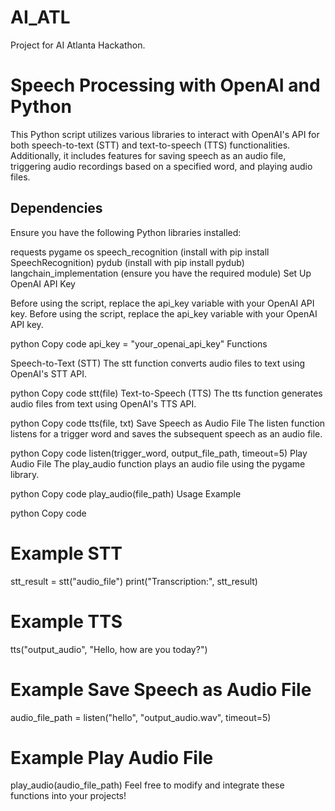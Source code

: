 # AI_ATL
Project for AI Atlanta Hackathon.
# Speech Processing with OpenAI and Python

This Python script utilizes various libraries to interact with OpenAI's API for both speech-to-text (STT) and text-to-speech (TTS) functionalities. Additionally, it includes features for saving speech as an audio file, triggering audio recordings based on a specified word, and playing audio files.

## Dependencies

Ensure you have the following Python libraries installed:

requests
pygame
os
speech_recognition (install with pip install SpeechRecognition)
pydub (install with pip install pydub)
langchain_implementation (ensure you have the required module)
Set Up OpenAI API Key

Before using the script, replace the api_key variable with your OpenAI API key.
Before using the script, replace the api_key variable with your OpenAI API key.

python
Copy code
api_key = "your_openai_api_key"
Functions

Speech-to-Text (STT)
The stt function converts audio files to text using OpenAI's STT API.

python
Copy code
stt(file)
Text-to-Speech (TTS)
The tts function generates audio files from text using OpenAI's TTS API.

python
Copy code
tts(file, txt)
Save Speech as Audio File
The listen function listens for a trigger word and saves the subsequent speech as an audio file.

python
Copy code
listen(trigger_word, output_file_path, timeout=5)
Play Audio File
The play_audio function plays an audio file using the pygame library.

python
Copy code
play_audio(file_path)
Usage Example

python
Copy code
# Example STT
stt_result = stt("audio_file")
print("Transcription:", stt_result)

# Example TTS
tts("output_audio", "Hello, how are you today?")

# Example Save Speech as Audio File
audio_file_path = listen("hello", "output_audio.wav", timeout=5)

# Example Play Audio File
play_audio(audio_file_path)
Feel free to modify and integrate these functions into your projects!
